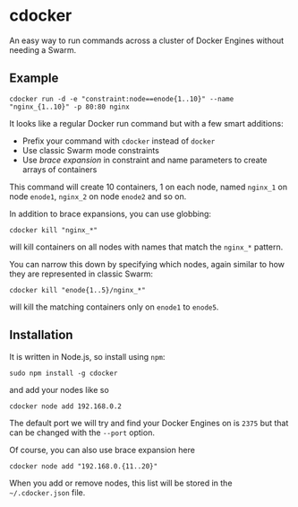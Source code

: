 # cdocker

An easy way to run commands across a cluster of Docker Engines without needing a Swarm.

## Example

```
cdocker run -d -e "constraint:node==enode{1..10}" --name "nginx_{1..10}" -p 80:80 nginx
```

It looks like a regular Docker run command but with a few smart additions:

- Prefix your command with `cdocker` instead of `docker`
- Use classic Swarm mode constraints
- Use *brace expansion* in constraint and name parameters to create arrays of containers

This command will create 10 containers, 1 on each node, named `nginx_1` on node `enode1`, `nginx_2` on node `enode2` and so on.

In addition to brace expansions, you can use globbing:

```
cdocker kill "nginx_*"
```

will kill containers on all nodes with names that match the `nginx_*` pattern.

You can narrow this down by specifying which nodes, again similar to how they are represented in classic Swarm:

```
cdocker kill "enode{1..5}/nginx_*"
```

will kill the matching containers only on `enode1` to `enode5`.

## Installation

It is written in Node.js, so install using `npm`:

```
sudo npm install -g cdocker
```

and add your nodes like so

```
cdocker node add 192.168.0.2
```

The default port we will try and find your Docker Engines on is `2375` but that can be changed with the `--port` option.

Of course, you can also use brace expansion here

```
cdocker node add "192.168.0.{11..20}"
```

When you add or remove nodes, this list will be stored in the `~/.cdocker.json` file.
